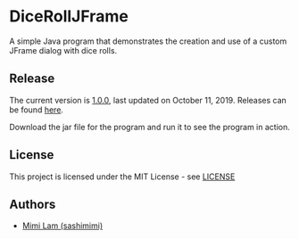 # DiceRollJFrame
A simple Java program that demonstrates the creation and use of a custom JFrame dialog with dice rolls.

## Release
The current version is [1.0.0](https://github.com/sashimimi/DiceRollJFrame/releases/tag/1.0.0), last updated on October 11, 2019. Releases can be found [here](https://github.com/sashimimi/DiceRollJFrame/releases).

Download the jar file for the program and run it to see the program in action.

## License
This project is licensed under the MIT License - see [LICENSE](LICENSE)

## Authors
* [Mimi Lam (sashimimi)](https://github.com/sashimimi)